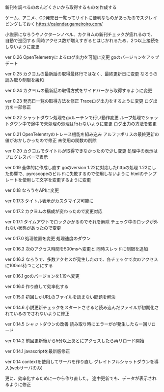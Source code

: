 新刊を調べるのめんどくさいから取得するものを作成する

ゲーム、アニメ、CD発売日一覧ってサイトに便利なものがあったのでスクレイピングしておく
https://calendar.gameiroiro.com/

小説家になろうやノクターンノベル、カクヨムの新刊チェックが疲れるので、
自動で巡回する
同時アクセス数が増えすぎるとはじかれるため、2つ以上接続をしないように変更

ver 0.26
OpenTelemetryによるログ出力を可能に変更
goのバージョンをアップデート

ver 0.25
カクヨムの最新話の取得最終行ではなく、最終更新日に変更
なろうの読み取り制限を緩和

ver 0.24
カクヨムの最新話の取得方式をサイドバーから取得するように変更

ver 0.23
発売日一覧の取得方法を修正
Traceログ出力をするように変更
ログ出力を一部修正

ver 0.22
シャットダウン処理をgoルーチンで行い動作変更
ループ処理でシャットダウン中で途中で未処理の処理は行わないように変更
ログ出力の方法を変更

ver 0.21
OpenTelemtryのトレース機能を組み込み
アルファポリスの最終更新の値がおかしかったので修正
未使用の関数の削除

ver 0.20
カクヨムでタイトルが取得できなかったので少し変更
処理中の表示はプログレスバーで表示

ver 0.19
全体的に作成し直す
goのversion 1.22に対応したhttpの処理
1.22にした影響で、pyroscopeのビルドに失敗するので使用しないように
htmlのテンプレートを使用して文字を変更するように変更

ver 0.18
なろうをAPIに変更

ver 0.17.3
タイトル表示がカスタマイズ可能に

ver 0.17.2
カクヨムの構成が変わったので変更対応

ver 0.17.1
タイムアウトでロックかかるのでそれを解除
チェック中のロックが外れない状態があったので変更

ver 0.17.0
処理位置を変更
処理速度のダウン

ver 0.16.3
次のアクセス時間を500msへ変更と
同時スレッドに制限を追加

ver 0.16.2
なろうで、多数アクセスが発生したので、各チェックで次のアクセスに100ms待つことにする

ver 0.16.1
goのバージョンを1.19へ変更

ver 0.16.0
作り直して効率化する

ver 0.15.0
初回しかURLのファイルを読まない問題を解決

ver 0.14.6
小説更新チェックをスタートさせると読み込んだファイルが初期化されているのでされないように修正

ver 0.14.5
シャットダウンの改善
読み取り時にエラーがが発生したら一回リロード

ver 0.14.2
前回更新後から5分以上あとにアクセスしたら再リロード開始

ver 0.14.1
javascriptを最新版修正

ver 0.14
contextを使用してサーバを作り直し
グレイトフルシャットダウンを導入(webサーバのみ)

更に、効率化するために一から作り直した。
途中更新でも、データが表示されるように修正
